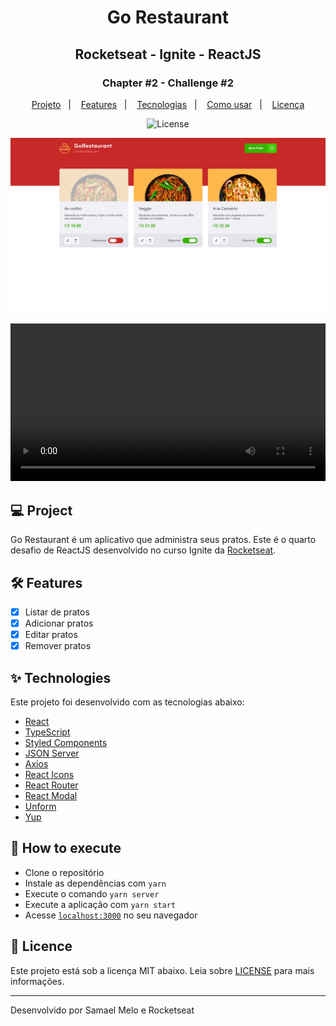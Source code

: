 <h1 align="center">Go Restaurant</h1>
<h2 align="center">Rocketseat - Ignite - ReactJS</h2>

<h3 align="center">Chapter #2 - Challenge #2</h3>
<p align="center">
  <a href="#-Project">Projeto</a>&nbsp;&nbsp;&nbsp;|&nbsp;&nbsp;&nbsp;
  <a href="#hammer_and_wrench-Features">Features</a>&nbsp;&nbsp;&nbsp;|&nbsp;&nbsp;&nbsp;
  <a href="#-Technologies">Tecnologias</a>&nbsp;&nbsp;&nbsp;|&nbsp;&nbsp;&nbsp;
  <a href="#-How-to-execute">Como usar</a>&nbsp;&nbsp;&nbsp;|&nbsp;&nbsp;&nbsp;
  <a href="#-Licence">Licença</a>
</p>

<p align="center">
  <img alt="License" src="https://img.shields.io/static/v1?label=license&message=MIT&color=069446&labelColor=000000">
</p>

<img align="center" src="./src/assets/App.png" slt="Go Restaurante" />

<video src="./src/assets/App.mp4" width="100%" autoplay></video>

## 💻 Project

Go Restaurant é um aplicativo que administra seus pratos. Este é o quarto desafio de ReactJS desenvolvido no curso Ignite da [Rocketseat](https://rocketseat.com.br/).

## :hammer_and_wrench: Features

- [x] Listar de pratos
- [x] Adicionar pratos
- [x] Editar pratos
- [x] Remover pratos

## ✨ Technologies

Este projeto foi desenvolvido com as tecnologias abaixo:

- [React](https://reactjs.org)
- [TypeScript](https://www.typescriptlang.org)
- [Styled Components](https://styled-components.com)
- [JSON Server](https://github.com/typicode/json-server)
- [Axios](https://axios-http.com)
- [React Icons](https://react-icons.github.io/react-icons)
- [React Router](https://reactrouter.com)
- [React Modal](http://reactcommunity.org/react-modal)
- [Unform](https://unform.dev)
- [Yup](https://github.com/jquense/yup)

## 🚀 How to execute

- Clone o repositório
- Instale as dependências com `yarn`
- Execute o comando `yarn server`
- Execute a aplicação com `yarn start`
- Acesse [`localhost:3000`](http://localhost:3000) no seu navegador

## 📄 Licence

Este projeto está sob a licença MIT abaixo. Leia sobre [LICENSE](./LICENSE) para mais informações.

---

Desenvolvido por Samael Melo e  Rocketseat
